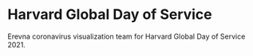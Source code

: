 # Harvard Global Day of Service
Erevna coronavirus visualization team for Harvard Global Day of Service 2021.

